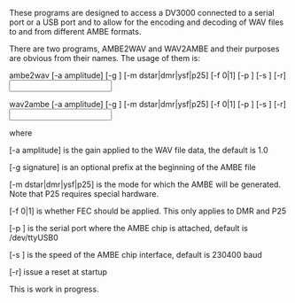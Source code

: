 These programs are designed to access a DV3000 connected to a serial port or a
USB port and to allow for the encoding and decoding of WAV files to and from
different AMBE formats.

There are two programs, AMBE2WAV and WAV2AMBE and their purposes are obvious from
their names. The usage of them is:

ambe2wav [-a amplitude] [-g <signature>] [-m dstar|dmr|ysf|p25] [-f 0|1] [-p <port>] [-s <speed>] [-r] <input> <output>

wav2ambe [-a amplitude] [-g <signature>] [-m dstar|dmr|ysf|p25] [-f 0|1] [-p <port>] [-s <speed>] [-r] <input> <output>

where

[-a amplitude] is the gain applied to the WAV file data, the default is 1.0

[-g signature] is an optional prefix at the beginning of the AMBE file

[-m dstar|dmr|ysf|p25] is the mode for which the AMBE will be generated. Note that P25 requires special hardware.

[-f 0|1] is whether FEC should be applied. This only applies to DMR and P25

[-p <port>] is the serial port where the AMBE chip is attached, default is /dev/ttyUSB0

[-s <speed>] is the speed of the AMBE chip interface, default is 230400 baud

[-r] issue a reset at startup

This is work in progress.
